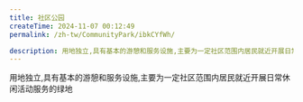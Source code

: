 ```yaml
---
title: 社区公园
createTime: 2024-11-07 00:12:49
permalink: /zh-tw/CommunityPark/ibkCYfWh/

description: 用地独立,具有基本的游憩和服务设施,主要为一定社区范围内居民就近开展日常休闲活动服务的绿地
---
```


用地独立,具有基本的游憩和服务设施,主要为一定社区范围内居民就近开展日常休闲活动服务的绿地